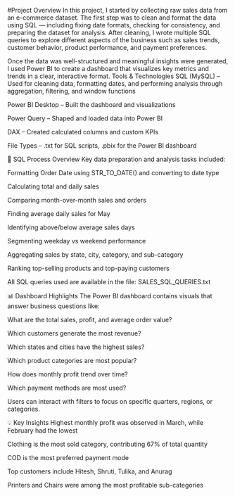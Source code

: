 #Project Overview
In this project, I started by collecting raw sales data from an e-commerce dataset. The first step was to clean and format the data using SQL — including fixing date formats, checking for consistency, and preparing the dataset for analysis. After cleaning, I wrote multiple SQL queries to explore different aspects of the business such as sales trends, customer behavior, product performance, and payment preferences.

Once the data was well-structured and meaningful insights were generated, I used Power BI to create a dashboard that visualizes key metrics and trends in a clear, interactive format.
Tools & Technologies
SQL (MySQL) – Used for cleaning data, formatting dates, and performing analysis through aggregation, filtering, and window functions

Power BI Desktop – Built the dashboard and visualizations

Power Query – Shaped and loaded data into Power BI

DAX – Created calculated columns and custom KPIs

File Types – .txt for SQL scripts, .pbix for the Power BI dashboard

🧾 SQL Process Overview
Key data preparation and analysis tasks included:

Formatting Order Date using STR_TO_DATE() and converting to date type

Calculating total and daily sales

Comparing month-over-month sales and orders

Finding average daily sales for May

Identifying above/below average sales days

Segmenting weekday vs weekend performance

Aggregating sales by state, city, category, and sub-category

Ranking top-selling products and top-paying customers

All SQL queries used are available in the file: SALES_SQL_QUERIES.txt

📊 Dashboard Highlights
The Power BI dashboard contains visuals that answer business questions like:

What are the total sales, profit, and average order value?

Which customers generate the most revenue?

Which states and cities have the highest sales?

Which product categories are most popular?

How does monthly profit trend over time?

Which payment methods are most used?

Users can interact with filters to focus on specific quarters, regions, or categories.

💡 Key Insights
Highest monthly profit was observed in March, while February had the lowest

Clothing is the most sold category, contributing 67% of total quantity

COD is the most preferred payment mode

Top customers include Hitesh, Shruti, Tulika, and Anurag

Printers and Chairs were among the most profitable sub-categories

